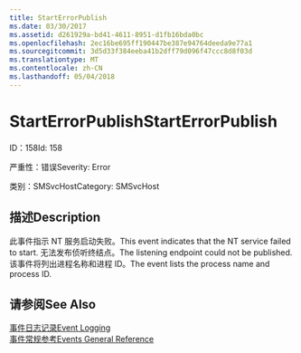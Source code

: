 ```yaml
---
title: StartErrorPublish
ms.date: 03/30/2017
ms.assetid: d261929a-bd41-4611-8951-d1fb16bda0bc
ms.openlocfilehash: 2ec16be695ff190447be387e94764deeda9e77a1
ms.sourcegitcommit: 3d5d33f384eeba41b2dff79d096f47ccc8d8f03d
ms.translationtype: MT
ms.contentlocale: zh-CN
ms.lasthandoff: 05/04/2018
---
```

# <a name="starterrorpublish"></a><span data-ttu-id="c9f60-102">StartErrorPublish</span><span class="sxs-lookup"><span data-stu-id="c9f60-102">StartErrorPublish</span></span>
<span data-ttu-id="c9f60-103">ID：158</span><span class="sxs-lookup"><span data-stu-id="c9f60-103">Id: 158</span></span>  
  
 <span data-ttu-id="c9f60-104">严重性：错误</span><span class="sxs-lookup"><span data-stu-id="c9f60-104">Severity: Error</span></span>  
  
 <span data-ttu-id="c9f60-105">类别：SMSvcHost</span><span class="sxs-lookup"><span data-stu-id="c9f60-105">Category: SMSvcHost</span></span>  
  
## <a name="description"></a><span data-ttu-id="c9f60-106">描述</span><span class="sxs-lookup"><span data-stu-id="c9f60-106">Description</span></span>  
 <span data-ttu-id="c9f60-107">此事件指示 NT 服务启动失败。</span><span class="sxs-lookup"><span data-stu-id="c9f60-107">This event indicates that the NT service failed to start.</span></span> <span data-ttu-id="c9f60-108">无法发布侦听终结点。</span><span class="sxs-lookup"><span data-stu-id="c9f60-108">The listening endpoint could not be published.</span></span> <span data-ttu-id="c9f60-109">该事件将列出进程名称和进程 ID。</span><span class="sxs-lookup"><span data-stu-id="c9f60-109">The event lists the process name and process ID.</span></span>  
  
## <a name="see-also"></a><span data-ttu-id="c9f60-110">请参阅</span><span class="sxs-lookup"><span data-stu-id="c9f60-110">See Also</span></span>  
 [<span data-ttu-id="c9f60-111">事件日志记录</span><span class="sxs-lookup"><span data-stu-id="c9f60-111">Event Logging</span></span>](../../../../../docs/framework/wcf/diagnostics/event-logging/index.md)  
 [<span data-ttu-id="c9f60-112">事件常规参考</span><span class="sxs-lookup"><span data-stu-id="c9f60-112">Events General Reference</span></span>](../../../../../docs/framework/wcf/diagnostics/event-logging/events-general-reference.md)
